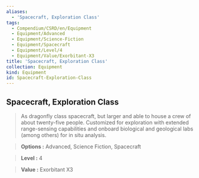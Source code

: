 ```yaml
---
aliases:
  - 'Spacecraft, Exploration Class'
tags:
  - Compendium/CSRD/en/Equipment
  - Equipment/Advanced
  - Equipment/Science-Fiction
  - Equipment/Spacecraft
  - Equipment/Level/4
  - Equipment/Value/Exorbitant-X3
title: 'Spacecraft, Exploration Class'
collection: Equipment
kind: Equipment
id: Spacecraft-Exploration-Class
---
```

## Spacecraft, Exploration Class    
    
>As dragonfly class spacecraft, but larger and able to house a crew of about twenty-five people. Customized for exploration with extended range-sensing capabilities and onboard biological and geological labs (among others) for in situ analysis.    
> **Options :** Advanced, Science Fiction, Spacecraft    
> **Level :** 4    
> **Value :** Exorbitant X3
